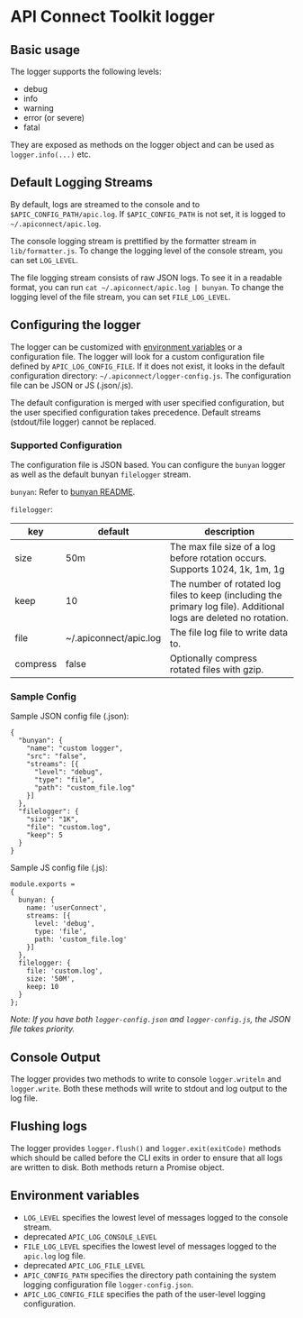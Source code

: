 # API Connect Toolkit logger

## Basic usage

The logger supports the following levels:
  * debug
  * info
  * warning
  * error (or severe)
  * fatal

They are exposed as methods on the logger object and can be used as `logger.info(...)` etc.

## Default Logging Streams

By default, logs are streamed to the console and to `$APIC_CONFIG_PATH/apic.log`. If `$APIC_CONFIG_PATH` is not set, it is logged to `~/.apiconnect/apic.log`.

The console logging stream is prettified by the formatter stream in `lib/formatter.js`. To change the logging level of the console stream, you can set `LOG_LEVEL`.

The file logging stream consists of raw JSON logs. To see it in a readable format, you can run `cat ~/.apiconnect/apic.log | bunyan`. To change the logging level of the file stream, you can set `FILE_LOG_LEVEL`.

## Configuring the logger

The logger can be customized with [environment variables](#environment-variables) or a configuration file.  The logger will look for a custom configuration file defined by `APIC_LOG_CONFIG_FILE`. If it does not exist, it looks in the default configuration directory: `~/.apiconnect/logger-config.js`.  The configuration file can be JSON or JS (.json/.js).

The default configuration is merged with user specified configuration, but the user specified configuration takes precedence. Default streams (stdout/file logger) cannot be replaced.

### Supported Configuration

The configuration file is JSON based. You can configure the `bunyan` logger as well as the default bunyan `filelogger` stream.

`bunyan`:
Refer to [bunyan README](https://github.com/trentm/node-bunyan).

`filelogger`:

| key      | default                | description                                                                                                        |
|----------|------------------------|--------------------------------------------------------------------------------------------------------------------|
| size     | 50m                    | The max file size of a log before rotation occurs. Supports 1024, 1k, 1m, 1g                                       |
| keep     | 10                     | The number of rotated log files to keep (including the primary log file). Additional logs are deleted no rotation. |
| file     | ~/.apiconnect/apic.log | The file log file to write data to.                                                                                |
| compress | false                  | Optionally compress rotated files with gzip.                                                                       |

### Sample Config

Sample JSON config file (.json):
```
{
  "bunyan": {
    "name": "custom logger",
    "src": "false",
    "streams": [{
      "level": "debug",
      "type": "file",
      "path": "custom_file.log"
    }]
  },
  "filelogger": {
    "size": "1K",
    "file": "custom.log",
    "keep": 5
  }
}
```

Sample JS config file (.js):
```
module.exports =
{
  bunyan: {
    name: 'userConnect',
    streams: [{
      level: 'debug',
      type: 'file',
      path: 'custom_file.log'
    }]
  },
  filelogger: {
    file: 'custom.log',
    size: '50M',
    keep: 10
  }
};

```
_Note: If you have both `logger-config.json` and `logger-config.js`, the JSON file takes priority._

## Console Output

The logger provides two methods to write to console `logger.writeln` and `logger.write`.
Both these methods will write to stdout and log output to the log file.

## Flushing logs

The logger provides `logger.flush()` and `logger.exit(exitCode)` methods which should be called before the CLI exits in
order to ensure that all logs are written to disk. Both methods return a Promise object.

## Environment variables

- `LOG_LEVEL` specifies the lowest level of messages logged to the console stream.
 - deprecated `APIC_LOG_CONSOLE_LEVEL`
- `FILE_LOG_LEVEL` specifies the lowest level of messages logged to the `apic.log` log file.
 - deprecated `APIC_LOG_FILE_LEVEL`
- `APIC_CONFIG_PATH` specifies the directory path containing the system logging configuration file `logger-config.json`.
- `APIC_LOG_CONFIG_FILE` specifies the path of the user-level logging configuration.
